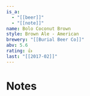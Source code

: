 ```yaml
---
is_a:
  - "[[beer]]"
  - "[[note]]"
name: Bolo Coconut Brown
style: Brown Ale - American
brewery: "[[Burial Beer Co]]"
abv: 5.6
rating: 👍
last: "[[2017-02]]"
---
```

# Notes

